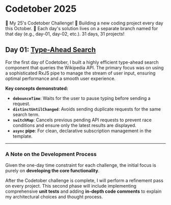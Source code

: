 # Codetober 2025

🎃 My 25's Codetober Challenge! 🚀 Building a new coding project every day this October. 📅 Each day's solution lives on a separate branch named for that day (e.g., day-01, day-02, etc.). 31 days, 31 projects!

## Day 01: [Type-Ahead Search](https://github.com/marinellibr/codetober-25/tree/day-01/type-ahead-search)

For the first day of Codetober, I built a highly efficient type-ahead search component that queries the Wikipedia API. The primary focus was on using a sophisticated RxJS pipe to manage the stream of user input, ensuring optimal performance and a smooth user experience.

**Key concepts demonstrated:**

- **`debounceTime`**: Waits for the user to pause typing before sending a request.
- **`distinctUntilChanged`**: Avoids sending duplicate requests for the same search term.
- **`switchMap`**: Cancels previous pending API requests to prevent race conditions and ensure only the latest results are displayed.
- **`async` pipe**: For clean, declarative subscription management in the template.

---

### A Note on the Development Process

Given the one-day time constraint for each challenge, the initial focus is purely on **developing the core functionality**.

After the Codetober challenge is complete, I will perform a refinement pass on every project. This second phase will include implementing comprehensive **unit tests** and adding **in-depth code comments** to explain my architectural choices and thought process.
